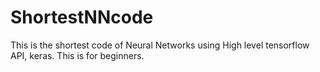 # ShortestNNcode
This is the shortest code of Neural Networks using High level tensorflow API, keras. This is for beginners.
